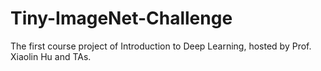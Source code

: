 # Tiny-ImageNet-Challenge
The first course project of Introduction to Deep Learning, hosted by Prof. Xiaolin Hu and TAs.
